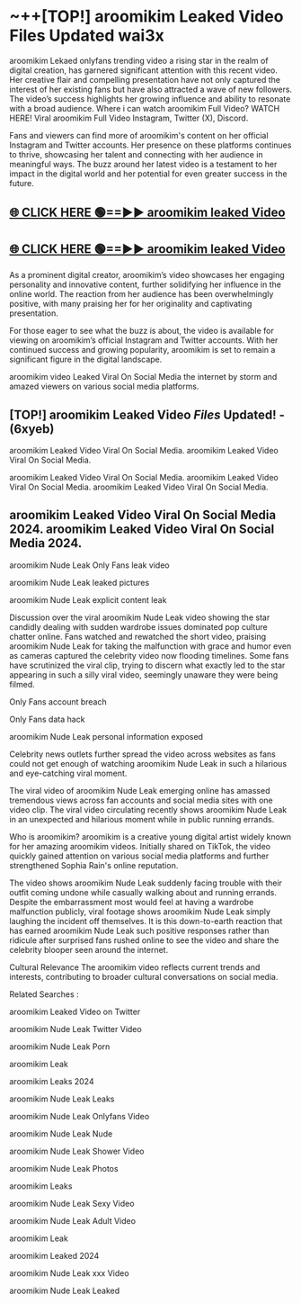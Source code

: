# ~++[TOP!] aroomikim Leaked Video Files Updated wai3x

 aroomikim Lekaed onlyfans trending video a rising star in the realm of digital creation, has garnered significant attention with this recent video. Her creative flair and compelling presentation have not only captured the interest of her existing fans but have also attracted a wave of new followers. The video’s success highlights her growing influence and ability to resonate with a broad audience.
Where i can watch  aroomikim Full Video? WATCH HERE! Viral  aroomikim Full Video Instagram, Twitter (X), Discord.


Fans and viewers can find more of  aroomikim's content on her official Instagram and Twitter accounts. Her presence on these platforms continues to thrive, showcasing her talent and connecting with her audience in meaningful ways. The buzz around her latest video is a testament to her impact in the digital world and her potential for even greater success in the future.


## [🌐 CLICK HERE 🟢==►►  aroomikim leaked Video ](https://onlyclips.site?title=aroomikim&ref=git)

## [🌐 CLICK HERE 🟢==►►  aroomikim leaked Video ](https://onlyclips.site?title=aroomikim&ref=git)


As a prominent digital creator,  aroomikim’s video showcases her engaging personality and innovative content, further solidifying her influence in the online world. The reaction from her audience has been overwhelmingly positive, with many praising her for her originality and captivating presentation.

For those eager to see what the buzz is about, the video is available for viewing on  aroomikim’s official Instagram and Twitter accounts. With her continued success and growing popularity,  aroomikim is set to remain a significant figure in the digital landscape.


  aroomikim video Leaked Viral On Social Media the internet by storm and amazed viewers on various social media platforms.


## [TOP!]  aroomikim Leaked Video *Files* Updated! - (6xyeb) 

 aroomikim Leaked Video Viral On Social Media. aroomikim Leaked Video Viral On Social Media.

 aroomikim Leaked Video Viral On Social Media. aroomikim Leaked Video Viral On Social Media. aroomikim Leaked Video Viral On Social Media.


##  aroomikim Leaked Video Viral On Social Media 2024. aroomikim Leaked Video Viral On Social Media 2024.
 aroomikim Nude Leak Only Fans leak video

 aroomikim Nude Leak leaked pictures

 aroomikim Nude Leak explicit content leak

Discussion over the viral  aroomikim Nude Leak video showing the star candidly dealing with sudden wardrobe issues dominated pop culture chatter online. Fans watched and rewatched the short video, praising  aroomikim Nude Leak for taking the malfunction with grace and humor even as cameras captured the celebrity video now flooding timelines. Some fans have scrutinized the viral clip, trying to discern what exactly led to the star appearing in such a silly viral video, seemingly unaware they were being filmed.


Only Fans account breach

Only Fans data hack

 aroomikim Nude Leak personal information exposed

Celebrity news outlets further spread the video across websites as fans could not get enough of watching  aroomikim Nude Leak in such a hilarious and eye-catching viral moment.


The viral video of  aroomikim Nude Leak emerging online has amassed tremendous views across fan accounts and social media sites with one video clip. The viral video circulating recently shows  aroomikim Nude Leak in an unexpected and hilarious moment while in public running errands.


Who is  aroomikim?  aroomikim is a creative young digital artist widely known for her amazing  aroomikim videos. Initially shared on TikTok, the video quickly gained attention on various social media platforms and further strengthened Sophia Rain's online reputation.

The video shows  aroomikim Nude Leak suddenly facing trouble with their outfit coming undone while casually walking about and running errands. Despite the embarrassment most would feel at having a wardrobe malfunction publicly, viral footage shows  aroomikim Nude Leak simply laughing the incident off themselves. It is this down-to-earth reaction that has earned  aroomikim Nude Leak such positive responses rather than ridicule after surprised fans rushed online to see the video and share the celebrity blooper seen around the internet.

Cultural Relevance The  aroomikim video reflects current trends and interests, contributing to broader cultural conversations on social media.

Related Searches :

 aroomikim Leaked Video on Twitter

 aroomikim Nude Leak Twitter Video

 aroomikim Nude Leak Porn

 aroomikim Leak 

 aroomikim Leaks 2024

 aroomikim Nude Leak Leaks

 aroomikim Nude Leak Onlyfans Video

 aroomikim Nude Leak Nude

 aroomikim Nude Leak Shower Video

 aroomikim Nude Leak Photos

 aroomikim Leaks

 aroomikim Nude Leak Sexy Video

 aroomikim Nude Leak Adult Video

 aroomikim Leak

 aroomikim Leaked 2024

 aroomikim Nude Leak xxx Video

 aroomikim Nude Leak Leaked